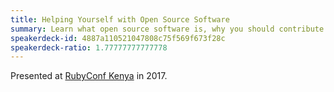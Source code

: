 ```yaml
---
title: Helping Yourself with Open Source Software
summary: Learn what open source software is, why you should contribute and what effectively run open source projects look like.
speakerdeck-id: 4887a110521047808c75f569f673f28c
speakerdeck-ratio: 1.77777777777778
---
```

Presented at [RubyConf Kenya](http://rubyconf.nairuby.org/) in 2017.
